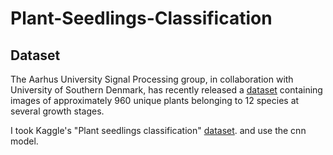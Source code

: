 # Plant-Seedlings-Classification
## Dataset
The Aarhus University Signal Processing group, in collaboration with University of Southern Denmark, has recently released a <a href="https://vision.eng.au.dk/plant-seedlings-dataset">dataset</a> containing images of approximately 960 unique plants belonging to 12 species at several growth stages.

I took Kaggle's "Plant seedlings classification" <a href="https://www.kaggle.com/c/plant-seedlings-classification/data">dataset</a>. and use the cnn model.
